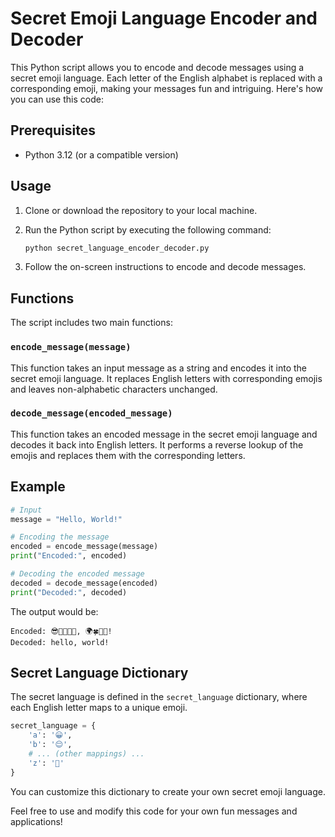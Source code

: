 # Secret Emoji Language Encoder and Decoder

This Python script allows you to encode and decode messages using a secret emoji language. Each letter of the English alphabet is replaced with a corresponding emoji, making your messages fun and intriguing. Here's how you can use this code:

## Prerequisites

- Python 3.12 (or a compatible version)

## Usage

1. Clone or download the repository to your local machine.

2. Run the Python script by executing the following command:

    ```bash
    python secret_language_encoder_decoder.py
    ```

3. Follow the on-screen instructions to encode and decode messages.

## Functions

The script includes two main functions:

### `encode_message(message)`

This function takes an input message as a string and encodes it into the secret emoji language. It replaces English letters with corresponding emojis and leaves non-alphabetic characters unchanged.

### `decode_message(encoded_message)`

This function takes an encoded message in the secret emoji language and decodes it back into English letters. It performs a reverse lookup of the emojis and replaces them with the corresponding letters.

## Example

```python
# Input
message = "Hello, World!"

# Encoding the message
encoded = encode_message(message)
print("Encoded:", encoded)

# Decoding the encoded message
decoded = decode_message(encoded)
print("Decoded:", decoded)
```

The output would be:

```
Encoded: 😎🍔🍔🎈🎤, 🌍🍀🎯🎤!
Decoded: hello, world!
```

## Secret Language Dictionary

The secret language is defined in the `secret_language` dictionary, where each English letter maps to a unique emoji.

```python
secret_language = {
    'a': '😀',
    'b': '😌',
    # ... (other mappings) ...
    'z': '🌠'
}
```

You can customize this dictionary to create your own secret emoji language.

Feel free to use and modify this code for your own fun messages and applications!